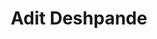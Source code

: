 ---
title: Adit Deshpande
tags: [Blogs,Implementations,Tutorials]
style: fill
color: success
description: The Last 5 Years In Deep Learning
external_url: https://adeshpande3.github.io/
---